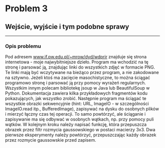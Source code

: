 # Problem 3
## Wejście, wyjście i tym podobne sprawy

---
### Opis problemu

Pod adresem www.if.pw.edu.pl/~mrow/dyd/wdprir znajduje się strona internetowa - moje najwybitniejsze dzieło.
Program ma wchodzić na tę stronę i parsować ją, znajdując linki do wszystkich zdjęć w formacie PNG.
Te linki mają być wczytywane na bieżąco przez program, a nie zakodowane na sztywno. Jeżeli ktoś ma zacięcie
masochistyczne, to można ściągać programowo stronę i parsować ją przy pomocy wyrażeń regularnych. Wszystkim
innym polecam bibliotekę jsoup w Java lub BeautifulSoup w Python. Dokumentacja zawiera kilka przykładowych fragmentów
kodu pokazujących, jak wszystko zrobić. Następnie program ma ściągać te wszystkie obrazki
sekwencyjnie (hint: URL, ImageIO - w szczególności ImageIO.read itp., BufferedImage), zapisywać na dysku do osobnych
plików i mierzyć łączny czas tej operacji. To samo powtórzyć, ale ściąganie i zapisywanie ma się odbywać w
osobnych wątkach, np. przy pomocy puli wątków. W kolejnym kroku należy napisać funkcję, która przepuszcza obrazek
przez filtr rozmycia gaussowskiego w postaci macierzy 3x3. Dwa pierwsze eksperymenty należy powtórzyć, przepuszczając
każdy obrazek przez rozmycie gaussowskie przed zapisem.